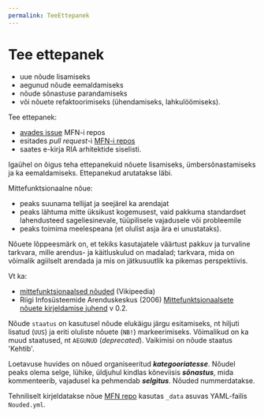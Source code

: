 ```yaml
---
permalink: TeeEttepanek
---
```


# Tee ettepanek

- uue nõude lisamiseks
- aegunud nõude eemaldamiseks
- nõude sõnastuse parandamiseks
- või nõuete refaktoorimiseks (ühendamiseks, lahkulöömiseks).

Tee ettepanek:
- <a href='https://github.com/e-gov/MFN/issues' target='_new'>avades issue</a> MFN-i repos
- esitades _pull request_-i [MFN-i repos](https://github.com/e-gov/MFN/)
- saates e-kirja RIA arhitektide siselisti.

Igaühel on õigus teha ettepanekuid nõuete lisamiseks, ümbersõnastamiseks ja ka eemaldamiseks. Ettepanekud arutatakse läbi. 

Mittefunktsionaalne nõue:
- peaks suunama tellijat ja seejärel ka arendajat
- peaks lähtuma mitte üksikust kogemusest, vaid pakkuma standardset lahendusteed sageliesinevale, tüüpilisele vajadusele või probleemile
- peaks toimima meelespeana (et olulist asja ära ei unustataks).

Nõuete lõppeesmärk on, et tekiks kasutajatele väärtust pakkuv ja turvaline tarkvara, mille arendus- ja käitluskulud on madalad; tarkvara, mida on võimalik agiilselt arendada ja mis on jätkusuutlik ka pikemas perspektiivis.

Vt ka:
- [mittefunktsionaalsed nõuded](https://et.wikipedia.org/wiki/Mittefunktsionaalsed_n%C3%B5uded) (Vikipeedia)
- Riigi Infosüsteemide Arenduskeskus (2006) [Mittefunktsionaalsete nõuete kirjeldamise juhend](https://www.ria.ee/public/publikatsioonid/Mittefunk_nouded.doc) v 0.2.

Nõude `staatus` on kasutusel nõude elukäigu järgu esitamiseks, nt hiljuti lisatud (`UUS`) ja eriti oluliste nõuete (`NB!`) markeerimiseks. Võimalikud on ka muud staatused, nt `AEGUNUD` (_deprecated_). Vaikimisi on nõude staatus 'Kehtib'.

Loetavuse huvides on nõued organiseeritud ___kategooriatesse___. Nõudel peaks olema selge, lühike, üldjuhul kindlas kõneviisis ___sõnastus___, mida kommenteerib, vajadusel ka pehmendab ___selgitus___. Nõuded nummerdatakse.

Tehniliselt kirjeldatakse nõue [MFN repo](https://github.com/e-gov/MFN/) kasutas `_data` asuvas YAML-failis `Nouded.yml`.
